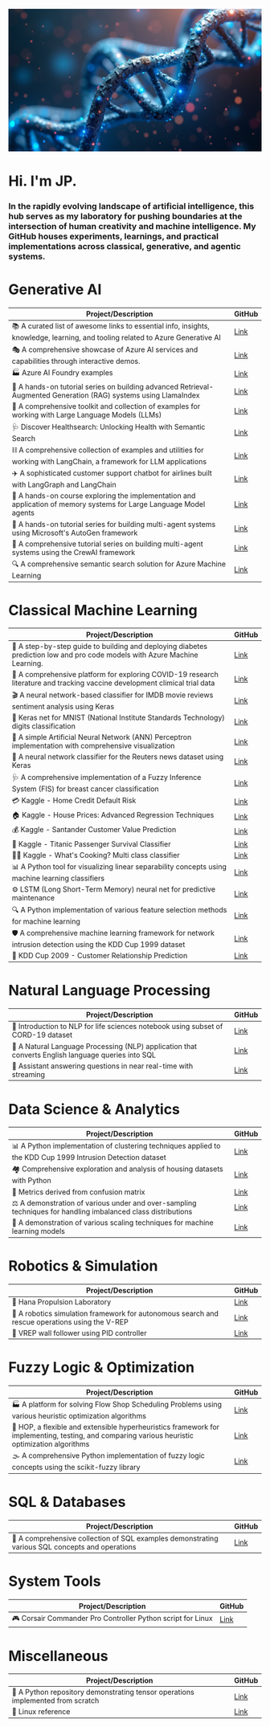 ![Alt Hi. I'm JP!](https://github.com/corticalstack/corticalstack/blob/main/dnacyberstack.png?raw=true)
# Hi. I'm JP.
### In the rapidly evolving landscape of artificial intelligence, this hub serves as my laboratory for pushing boundaries at the intersection of human creativity and machine intelligence. My GitHub houses experiments, learnings, and practical implementations across classical, generative, and agentic systems.
# Generative AI
| Project/Description | GitHub |
| --- | --- |
| 📚 A curated list of awesome links to essential info, insights, knowledge, learning, and tooling related to Azure Generative AI | [Link](https://github.com/corticalstack/awesome-azure-genai) |
| 🎭 A comprehensive showcase of Azure AI services and capabilities through interactive demos. | [Link](https://github.com/corticalstack/azure-ai-demo-gallery) |
| 🏭 Azure AI Foundry examples | [Link](https://github.com/corticalstack/azure-ai-foundry-examples) |
| 🧠 A hands-on tutorial series on building advanced Retrieval-Augmented Generation (RAG) systems using LlamaIndex | [Link](https://github.com/corticalstack/deeplearning-agentic-rag-llamaindex) |
| 🧰 A comprehensive toolkit and collection of examples for working with Large Language Models (LLMs) | [Link](https://github.com/corticalstack/genai-playground) |
| 🩺 Discover Healthsearch: Unlocking Health with Semantic Search | [Link](https://github.com/corticalstack/healthsearch-demo-streamlit) |
| ⛓️ A comprehensive collection of examples and utilities for working with LangChain, a framework for LLM applications | [Link](https://github.com/corticalstack/langchain-basics) |
| ✈️ A sophisticated customer support chatbot for airlines built with LangGraph and LangChain | [Link](https://github.com/corticalstack/langgraph-customer-support-bot) |
| 🧠 A hands-on course exploring the implementation and application of memory systems for Large Language Model agents | [Link](https://github.com/corticalstack/llm-agent-memory-letta) |
| 🤖 A hands-on tutorial series for building multi-agent systems using Microsoft's AutoGen framework | [Link](https://github.com/corticalstack/llm-agents-autogen) |
| 👥 A comprehensive tutorial series on building multi-agent systems using the CrewAI framework | [Link](https://github.com/corticalstack/llm-agents-crewai) |
| 🔍 A comprehensive semantic search solution for Azure Machine Learning | [Link](https://github.com/corticalstack/azure-semantic-search-demo) |
# Classical Machine Learning
| Project/Description | GitHub |
| --- | --- |
| 🧠 A step-by-step guide to building and deploying diabetes prediction low and pro code models with Azure Machine Learning. | [Link](https://github.com/corticalstack/azure-machine-learning-example) |
| 🦠 A comprehensive platform for exploring COVID-19 research literature and tracking vaccine development climical trial data | [Link](https://github.com/corticalstack/covid-leap) |
| 🎬 A neural network-based classifier for IMDB movie reviews sentiment analysis using Keras | [Link](https://github.com/corticalstack/ANNImdbClassifier) |
| 🔢 Keras net for MNIST (National Institute Standards Technology) digits classification | [Link](https://github.com/corticalstack/ANNMNIST) |
| 🧮 A simple Artificial Neural Network (ANN) Perceptron implementation with comprehensive visualization | [Link](https://github.com/corticalstack/ANNPerceptronVizExample) |
| 📰 A neural network classifier for the Reuters news dataset using Keras | [Link](https://github.com/corticalstack/ANNReutersClassifier) |
| 🩺 A comprehensive implementation of a Fuzzy Inference System (FIS) for breast cancer classification | [Link](https://github.com/corticalstack/fuzzy-system-breast-cancer-wisconsin) |
| 💳 Kaggle - Home Credit Default Risk | [Link](https://github.com/corticalstack/KaggleHomeCreditDefault) |
| 🏠 Kaggle - House Prices: Advanced Regression Techniques | [Link](https://github.com/corticalstack/KaggleHousePrices) |
| 💰 Kaggle - Santander Customer Value Prediction | [Link](https://github.com/corticalstack/KaggleSantanderValuePrediction) |
| 🚢 Kaggle - Titanic Passenger Survival Classifier | [Link](https://github.com/corticalstack/KaggleTitanticSurvivalClassify) |
| 👨‍🍳 Kaggle - What's Cooking? Multi class classifier | [Link](https://github.com/corticalstack/KaggleWhatsCooking) |
| 📊 A Python tool for visualizing linear separability concepts using machine learning classifiers | [Link](https://github.com/corticalstack/LinearSeparability) |
| ⚙️ LSTM (Long Short-Term Memory) neural net for predictive maintenance | [Link](https://github.com/corticalstack/LSTMPredictiveMaintenance) |
| 🔍 A Python implementation of various feature selection methods for machine learning | [Link](https://github.com/corticalstack/FeatureSelection) |
| 🛡️ A comprehensive machine learning framework for network intrusion detection using the KDD Cup 1999 dataset | [Link](https://github.com/corticalstack/KDDCup1999) |
| 👥 KDD Cup 2009 - Customer Relationship Prediction | [Link](https://github.com/corticalstack/KDDCup2009) |
# Natural Language Processing
| Project/Description | GitHub |
| --- | --- |
| 🧬 Introduction to NLP for life sciences notebook using subset of CORD-19 dataset | [Link](https://github.com/corticalstack/intro_nlp_life_sciences) |
| 💬 A Natural Language Processing (NLP) application that converts English language queries into SQL | [Link](https://github.com/corticalstack/NLPPythonToSQL) |
| 🔄 Assistant answering questions in near real-time with streaming | [Link](https://github.com/corticalstack/streaming-streamlit-fastapi-langchain-azureopenai) |
# Data Science & Analytics
| Project/Description | GitHub |
| --- | --- |
| 📊 A Python implementation of clustering techniques applied to the KDD Cup 1999 Intrusion Detection dataset | [Link](https://github.com/corticalstack/Clustering) |
| 🏘️ Comprehensive exploration and analysis of housing datasets with Python | [Link](https://github.com/corticalstack/DataDiscovery) |
| 📏 Metrics derived from confusion matrix | [Link](https://github.com/corticalstack/MetricsFromCM) |
| ⚖️ A demonstration of various under and over-sampling techniques for handling imbalanced class distributions | [Link](https://github.com/corticalstack/Sampling) |
| 📐 A demonstration of various scaling techniques for machine learning models | [Link](https://github.com/corticalstack/Scaling) |
# Robotics & Simulation
| Project/Description | GitHub |
| --- | --- |
| 🚀 Hana Propulsion Laboratory | [Link](https://github.com/corticalstack/HanaPropulsionLaboratory) |
| 🦸 A robotics simulation framework for autonomous search and rescue operations using the V-REP | [Link](https://github.com/corticalstack/vrep-search-rescue) |
| 🤖 VREP wall follower using PID controller | [Link](https://github.com/corticalstack/vrep-wall-follower-pid) |
# Fuzzy Logic & Optimization
| Project/Description | GitHub |
| --- | --- |
| 🏭 A platform for solving Flow Shop Scheduling Problems using various heuristic optimization algorithms | [Link](https://github.com/corticalstack/flow-shop-scheduling-problem) |
| 🧩 HOP, a flexible and extensible hyperheuristics framework for implementing, testing, and comparing various heuristic optimization algorithms | [Link](https://github.com/corticalstack/heuristic-optimization-platform) |
| 🌫️ A comprehensive Python implementation of fuzzy logic concepts using the scikit-fuzzy library | [Link](https://github.com/corticalstack/fuzzy-logic) |
# SQL & Databases
| Project/Description | GitHub |
| --- | --- |
| 💾 A comprehensive collection of SQL examples demonstrating various SQL concepts and operations | [Link](https://github.com/corticalstack/sql-deep-dive) |
# System Tools
| Project/Description | GitHub |
| --- | --- |
| 🎮 Corsair Commander Pro Controller Python script for Linux | [Link](https://github.com/corticalstack/corsair_commander_pro_ctl) |
# Miscellaneous
| Project/Description | GitHub |
| --- | --- |
| 🧮 A Python repository demonstrating tensor operations implemented from scratch | [Link](https://github.com/corticalstack/TensorOpsInPython) |
| 🐧 Linux reference | [Link](https://github.com/corticalstack/linux-reference) |
